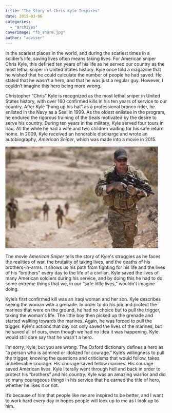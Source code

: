 ```yaml
---
title: "The Story of Chris Kyle Inspires"
date: 2015-03-06
categories: 
  - "archives"
coverImage: "fb_share.jpg"
author: "adviser"
---
```


In the scariest places in the world, and during the scariest times in a soldier’s life, saving lives often means taking lives. For American sniper Chris Kyle, this defined ten years of his life as he served our country as the most lethal sniper in United States history. Kyle once told a magazine that he wished that he could calculate the number of people he had saved. He stated that he wasn’t a hero, and that he was just a regular guy. However, I couldn’t imagine this hero being more wrong.

Christopher “Chris” Kyle is recognized as the most lethal sniper in United States history, with over 160 confirmed kills in his ten years of service to our country. After Kyle “hung up his hat” as a professional bronco rider, he enlisted in the Navy as a Seal in 1999. As the oldest enlistee in the program, he endured the rigorous training of the Seals motivated by the desire to serve his country. During ten years in the military, Kyle served four tours in Iraq. All the while he had a wife and two children waiting for his safe return home. In 2009, Kyle received an honorable discharge and wrote an autobiography, _American Sniper_, which was made into a movie in 2015.

![chriskyle3.JPG](images/CHRIS_KYLE_22852135-475x317.jpg)

The movie _American Sniper_ tells the story of Kyle's struggles as he faces the realities of war, the brutality of taking lives, and the deaths of his brothers-in-arms. It shows us his path from fighting for his life and the lives of his “brothers” every day to the life of a civilian. Kyle saved the lives of many American soldiers during his service, and by doing this he had to do some extreme things that we, in our “safe little lives,” wouldn't imagine doing.

Kyle’s first confirmed kill was an Iraqi woman and her son. Kyle describes seeing the woman with a grenade. In order to do his job and protect the marines that were on the ground, he had no choice but to pull the trigger, taking the woman's life. The little boy then picked up the grenade and started walking towards the marines. Again, he was forced to pull the trigger. Kyle's actions that day not only saved the lives of the marines, but he saved all of ours, even though we had no idea it was happening. Kyle would still dare say that he wasn't a hero.

I’m sorry, Kyle, but you are wrong. The Oxford dictionary defines a hero as “a person who is admired or idolized for courage.” Kyle’s willingness to pull the trigger, knowing the questions and criticisms that would follow, takes unbelievable courage. His courage saved fellow marines. His courage saved American lives. Kyle literally went through hell and back in order to protect his “brothers” and his country. Kyle was an amazing warrior and did so many courageous things in his service that he earned the title of hero, whether he likes it or not.

It’s because of him that people like me are inspired to be better, and I want to work hard every day in hopes people will look up to me as I look up to him.

